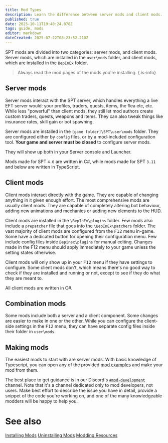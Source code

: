 ```yaml
---
title: Mod Types
description: Learn the difference between server mods and client mods.
published: true
date: 2025-10-11T19:40:24.878Z
tags: guide, mods
editor: markdown
dateCreated: 2025-07-22T08:23:52.210Z
---
```


SPT mods are divided into two categories: server mods, and client mods. Server mods, which are installed in the `user\mods` folder, and client mods, which are installed in the `BepInEx` folder.
> Always read the mod pages of the mods you're installing.
{.is-info}

## Server mods
Server mods interact with the SPT server, which handles everything a live EFT server would: your profiles, traders, quests, items, the flea etc, etc. While less "powerful" than client mods, they still let mod authors create custom traders, quests, weapons and items. They can also tweak things like insurance rates, skill gain or bot spawning.

Server mods are installed in the `[game folder]\SPT\user\mods` folder. They are configured either by `config` files, or by a mod-included configuration tool. **Your game and server must be closed** to configure server mods.

They will show up both in your Server console and Launcher.

Mods made for SPT `4.0` are written in C#, while mods made for SPT `3.11` and below are written in TypeScript.

## Client mods

Client mods interact directly with the game. They are capable of changing anything in it given enough effort. The most comprehensive mods are usually client mods. They are capable of completely altering bot behaviour, adding new animations and mechanics or adding new elements to the HUD.

Client mods are installed in the `\BepInEx\plugins` folder. Few mods also include a `prepatcher` file that goes into the `\BepInEx\patchers` folder. The vast majority of client mods are configured from the <kbd>F12</kbd> menu in-game. Some have a dedicated button for opening their configuration menu. Few include config files inside `Bepinex\plugins` for manual editing. Changes made in the F12 menu should apply immediately to your game unless the setting states otherwise.

Client mods will only show up in your <kbd>F12</kbd> menu if they have settings to configure. Some client mods don't, which means there's no good way to check if they are installed and running or not, except to see if they do what they are meant to.

All client mods are written in C#.

## Combination mods
Some mods include both a server and a client component. Some changes are easier to make in one or the other. While you can configure the client-side settings in the <kbd>F12</kbd> menu, they can have separate config files inside their folder in `user\mods`. 

## Making mods
The easiest mods to start with are server mods. With basic knowledge of Typescript, you can open any of the provided [mod examples](https://github.com/sp-tarkov/mod-examples) and make your mod from them.

The best place to get guidance is in our Discord's [`#mod-development`](https://discord.com/channels/875684761291599922/875803116409323562) channel. Note that it's a channel dedicated only to mod developers, not users. Make best effort to describe the issue you have in detail, provide a snippet of the code you're working on, and one of the many knowledgeable modders will be happy to help you.

# See also
[Installing Mods](/Installing_Mods)
[Uninstalling Mods](/Uninstalling_Mods)
[Modding Resources](/Modding_Resources)